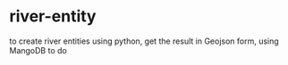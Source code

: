 # river-entity
to create river entities using python, get the result in Geojson form, using MangoDB to do 
